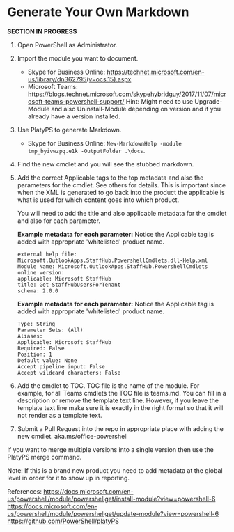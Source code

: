# Generate Your Own Markdown
**SECTION IN PROGRESS**

1. Open PowerShell as Administrator.
1. Import the module you want to document.
    - Skype for Business Online: https://technet.microsoft.com/en-us/library/dn362795(v=ocs.15).aspx
    - Microsoft Teams: https://blogs.technet.microsoft.com/skypehybridguy/2017/11/07/microsoft-teams-powershell-support/
    Hint: Might need to use Upgrade-Module and also Uninstall-Module depending on version and if you already have a version installed.
1. Use PlatyPS to generate Markdown.
    - Skype for Business Online: `New-MarkdownHelp -module tmp_byivwzpq.e1k -OutputFolder .\docs`.
1. Find the new cmdlet and you will see the stubbed markdown.
1. Add the correct Applicable tags to the top metadata and also the parameters for the cmdlet. 
    See others for details. 
    This is important since when the XML is generated to go back into the product the applicable is what is used for which content goes into which product.
    
    You will need to add the title and also applicable metadata for the cmdlet and also for each parameter.

    **Example metadata for each parameter:** Notice the Applicable tag is added with appropriate 'whitelisted' product name.

    ```
    external help file: Microsoft.OutlookApps.StaffHub.PowershellCmdlets.dll-Help.xml
    Module Name: Microsoft.OutlookApps.StaffHub.PowershellCmdlets
    online version:
    applicable: Microsoft StaffHub
    title: Get-StaffHubUsersForTenant
    schema: 2.0.0
    ```

    **Example metadata for each parameter:** Notice the Applicable tag is added with appropriate 'whitelisted' product name.

    ```
    Type: String
    Parameter Sets: (All)
    Aliases:
    Applicable: Microsoft StaffHub
    Required: False
    Position: 1
    Default value: None
    Accept pipeline input: False
    Accept wildcard characters: False
    ```


1. Add the cmdlet to TOC. TOC file is the name of the module. 
    For example, for all Teams cmdlets the TOC file is teams.md.
    You can fill in a description or remove the template text line.
    However, if you leave the template text line make sure it is exactly in the right format so that it will not render as a template text.
1. Submit a Pull Request into the repo in appropriate place with adding the new cmdlet. aka.ms/office-powershell



If you want to merge multiple versions into a single version then use the PlatyPS merge command.

Note: If this is a brand new product you need to add metadata at the global level in order for it to show up in reporting.

References:
https://docs.microsoft.com/en-us/powershell/module/powershellget/install-module?view=powershell-6
https://docs.microsoft.com/en-us/powershell/module/powershellget/update-module?view=powershell-6
https://github.com/PowerShell/platyPS